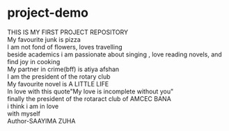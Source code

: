 # project-demo
THIS IS MY FIRST PROJECT REPOSITORY
<br>
My favourite junk is pizza
<br>
I am not fond of flowers, loves travelling
<br>
beside academics i am passionate about singing , love reading novels, and find joy in cooking
<br>
My partner in crime(bff) is atiya afshan
<br>
I am the president of the rotary club
<br>
My favourite novel is A LITTLE LIFE
  <br>
  In love with this quote"My love is incomplete without you"
  <br>
  finally the president of the rotaract club of AMCEC BANA
  <br>
  i think i am in love
  <br>
  with myself
  <br>
Author-SAAYIMA ZUHA
